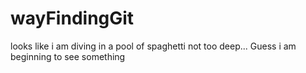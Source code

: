 # wayFindingGit
looks like i am diving in a pool of spaghetti
not too deep...
Guess i am beginning to see something
